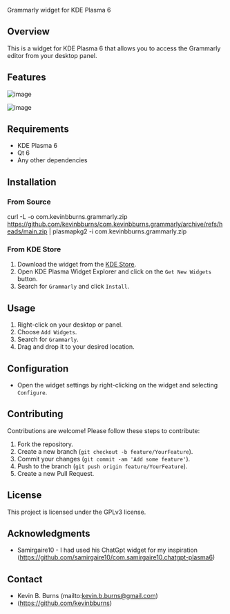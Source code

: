 Grammarly widget for KDE Plasma 6

## Overview

This is a widget for KDE Plasma 6 that allows you to access the Grammarly editor from your desktop panel.

## Features

![image](https://github.com/user-attachments/assets/e634f475-6591-4099-94e1-e1cf249bc25d)

![image](https://github.com/user-attachments/assets/3eab3469-a9fb-4984-8d93-9a18cf3c6421)


## Requirements

- KDE Plasma 6
- Qt 6
- Any other dependencies

## Installation

### From Source

curl -L -o com.kevinbburns.grammarly.zip https://github.com/kevinbburns/com.kevinbburns.grammarly/archive/refs/heads/main.zip | plasmapkg2 -i com.kevinbburns.grammarly.zip

### From KDE Store

1. Download the widget from the [KDE Store](https://store.kde.org/).
2. Open KDE Plasma Widget Explorer and click on the `Get New Widgets` button.
3. Search for `Grammarly` and click `Install`.

## Usage

1. Right-click on your desktop or panel.
2. Choose `Add Widgets`.
3. Search for `Grammarly`.
4. Drag and drop it to your desired location.

## Configuration

- Open the widget settings by right-clicking on the widget and selecting `Configure`.


## Contributing

Contributions are welcome! Please follow these steps to contribute:

1. Fork the repository.
2. Create a new branch (`git checkout -b feature/YourFeature`).
3. Commit your changes (`git commit -am 'Add some feature'`).
4. Push to the branch (`git push origin feature/YourFeature`).
5. Create a new Pull Request.

## License

This project is licensed under the GPLv3 license.

## Acknowledgments

- Samirgaire10 - I had used his ChatGpt widget for my inspiration (https://github.com/samirgaire10/com.samirgaire10.chatgpt-plasma6)

## Contact

- Kevin B. Burns (mailto:kevin.b.burns@gmail.com)
- (https://github.com/kevinbburns)

